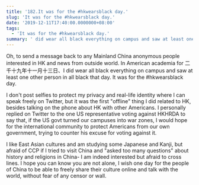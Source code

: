 ```yaml
---
title: '182.It was for the #hkwearsblack day.'
slug: 'It was for the #hkwearsblack day.'
date: '2019-12-11T17:40:00.0000000+08:00'
tags:
  - 'It was for the #hkwearsblack day.'
summary: ' did wear all black everything on campus and saw at least one other person in all black that day. It was for the #hkwearsblack day.'
---
```



Oh, to send a message back to any Mainland China anonymous people interested in HK and news from outside world. In American academia for 二千十九年十一月十三日、I did wear all black everything on campus and saw at least one other person in all black that day. It was for the #hkwearsblack day. 



I don't post selfies to protect my privacy and real-life identity where I can speak freely on Twitter, but it was the first "offline" thing I did related to HK, besides talking on the phone about HK with other Americans. I personally replied on Twitter to the one US representative voting against HKHRDA to say that, if the US govt turned our campuses into war zones, I would hope for the international community to protect Americans from our own government, trying to counter his excuse for voting against it.



I like East Asian cultures and am studying some Japanese and Kanji, but afraid of CCP if I tried to visit China and "asked too many questions" about history and religions in China- I am indeed interested but afraid to cross lines. I hope you can know you are not alone, I wish one day for the people of China to be able to freely share their culture online and talk with the world, without fear of any censor or wall.
